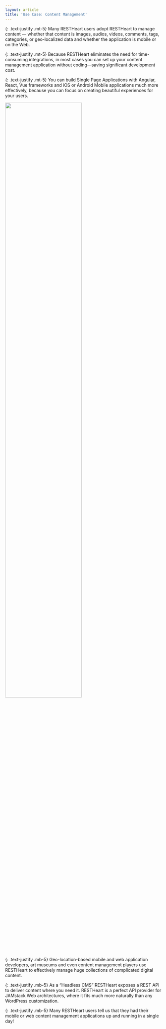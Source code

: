 ```yaml
---
layout: article
title: 'Use Case: Content Management'
---
```


{: .text-justify .mt-5}
Many RESTHeart users adopt RESTHeart to manage content — whether that content is images, audios, videos, comments, tags, categories, or geo-localized data and whether the application is mobile or on the Web.

{: .text-justify .mt-5}
Because RESTHeart eliminates the need for time-consuming integrations, in most cases you can set up your content management application without coding—saving significant development cost.

{: .text-justify .mt-5}
You can build Single Page Applications with Angular, React, Vue frameworks and iOS or Android Mobile applications much more effectively, because you can focus on creating beautiful experiences for your users.

<img src="/images/restheart-content-mgmt.svg" width="70%" height="auto" class="mx-auto d-block img-responsive" />

{: .text-justify .mb-5}
Geo-location-based mobile and web application developers, art museums and even content management players use RESTHeart to effectively manage huge collections of complicated digital content.

{: .text-justify .mb-5}
As a “Headless CMS” RESTHeart exposes a REST API to deliver content where you need it. RESTHeart is a perfect API provider for JAMstack Web architectures, where it fits much more naturally than any WordPress customization.

{: .text-justify .mb-5}
Many RESTHeart users tell us that they had their mobile or web content management applications up and running in a single day!
